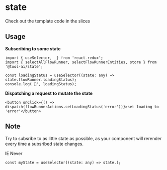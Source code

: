 # state

Check out the template code in the slices

## Usage


**Subscribing to some state**
```
import { useSelector,  } from 'react-redux';
import { selectAllFlowRunner, selectFlowRunnerEntities, store } from '@tool-ai/state';

const loadingStatus = useSelector((state: any) => state.flowRunner.loadingStatus);
console.log('🌈', loadingStatus);
```

**Dispatching a request to mutate the state**
```
<button onClick={() => dispatch(flowRunnerActions.setLoadingStatus('error'))}>set loading to 'error'</button>
```      



## Note

Try to subsribe to as little state as possible, as your component will rerender every time a subsribed state changes. 

IE Never
```
const myState = useSelector((state: any) => state.);
```

